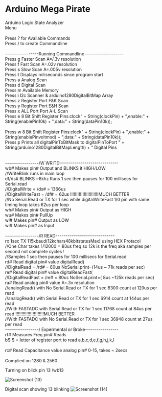 # Arduino Mega Pirate
 Arduino Logic State Analyzer<br>
 Menu<br>  
    Press ?  for Available Commands<br>
    Press /  to create Commandline<br>
    <br>
    -----------------Running Commandline--------------------<br>
    Press g  Faster Scan A=/.3v  resolution<br>
    Press f  Fast Scan   A=.02v  resolution<br>
    Press s  Slow Scan   A=.005v resolution<br>
    Press t  Displays miliseconds since program start<br>
    Press a  Analog Scan<br>
    Press d  Digital Scan<br>
    Press m  Available Memory<br>
    Press i  I2c Scanner & arduino1280DigitalBitMap Array<br>
    Press z  Register Port F&K Scan<br>
    Press y  Register Port E&H Scan<br>
    Press x  ALL Port Port A-L Scan<br>
    Press e  8 Bit Shift Register Pins:clock" + String(clockPin) + ",enable:" + String(enablePin10k) + ",data:" + String(dataPin10k));<br>    
    Press w  8 Bit Shift Register Pins:clock" + String(clockPin) + ",enable:" + String(enablePinvoltmod) + ",data:" + String(dataPin10k));<br>
    Press p  Prints all digitalPinToBitMask to digitalPinToPort " + String(arduino1280DigitalBitMapLength) + " Digital Pins<br>
    <br>    
    -----------------/W WRITE------------------------------<br>
    wb#     Makes pin# Output and BLINKS it HIGH/LOW<br>
    //WriteBlink runs in main loop<br>
    df/ds#  BLINKS ~8khz Runs 1 sec then pauses for 100 millisecs for Serial.read<br>
    //DigitalWrite     = /ds# = 1366us<br>
    //DigitalWriteFast = /df# = 62us !!!!!!!!!!!!!!!!!!!!!!!MUCH BETTER<br>
    //No Serial.Read or TX for 1 sec while digitalWriteFast 1/0 pin with same timing loop takes 62us per loop <br>
    wh#     Makes pin# Output as HIGH <br>
    wu#     Makes pin# PullUp <br>
    wl#     Makes pin# Output as LOW<br>
    wi#     Makes pin# as Input<br>
    <br>
    -----------------/R READ------------------------------<br>
    rx      1sec TX 115kbaud(12kchars48kbitstatesMax) using HEX Protacol<br>
    //One Char takes 1/12000 = 80us freq so 12k is the freq aka samples per second not complete cycles !<br>
    //Samples 1 sec then pauses for 100 millisecs for Serial.read<br>
    rd#     Read digital pin# value digitalRead(<br>
    //DigitalRead      = /rd# = 80us  NoSerial.print=(14us ~ 71k reads per sec)       <br>
    re#     Read digital pin# value digitalReadFast(<br>
    //DigitalReadFast  = /re# = 80us  NoSerial.print=( 8us ~125k reads per sec)<br>
    ra#     Read analog  pin# value A=.3v  resolution<br>
    //analogRead() with No Serial.Read or TX for 1 sec  8300 count at 120us per read      <br>
    //analogRead() with    Serial.Read or TX for 1 sec  6914 count at 144us per read<br>
    //With FASTADC with    Serial.Read or TX for 1 sec 11768 count at  84us per read  !!!!!!!!!!!!!!!!!!!!!!!MUCH BETTER<br>
    //With FASTADC with No Serial.Read or TX for 1 sec 36948 count at  27us per read  <br>
    -----------------/ Expermental or Broke-----------------<br>
    rf#     Measures Freq pin# Reads<br>
    b$      $ = letter of register port to read a,b,c,d,e,f,g,h,j,k,l<br>    
    rc#     Read Capacitance value analog pin# 0-15, takes ~ 2secs <br>
<br>
Complied on 1280 & 2560

Turning on blick pin 13   /wb13
    
![Screenshot (13)](https://github.com/user-attachments/assets/64b104f4-edbf-44d7-99c2-f75f80d6e185)


Digital scan showing 13 blinking
![Screenshot (14)](https://github.com/user-attachments/assets/a42d09bd-2c72-40b1-aeb9-22ed0c0ed4be)
